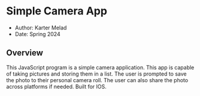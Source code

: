 # Simple Camera App

* Author: Karter Melad
* Date: Spring 2024

## Overview

This JavaScript program is a simple camera application. This app is capable
of taking pictures and storing them in a list. The user is prompted to
save the photo to their personal camera roll. The user can also share the
photo across platforms if needed. Built for IOS.
